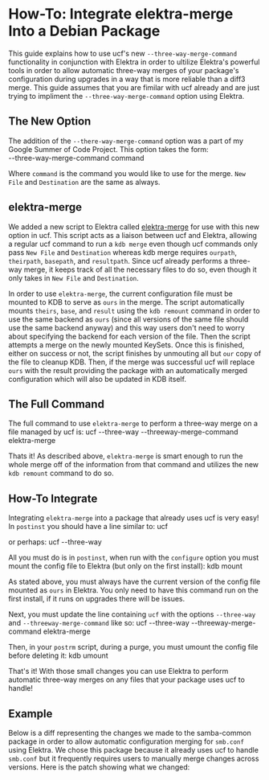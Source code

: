 # How-To: Integrate elektra-merge Into a Debian Package #

This guide explains how to use ucf's new `--three-way-merge-command` functionality in
conjunction with Elektra in order to ultilize Elektra's powerful tools in order to allow
automatic three-way merges of your package's configuration during upgrades in a way
that is more reliable than a diff3 merge.  This guide assumes that you are fimilar with
ucf already and are just trying to impliment the `--three-way-merge-command` option
using Elektra.

## The New Option ##

The addition of the `--there-way-merge-command` option was a part of my Google
Summer of Code Project. This option takes the form:  
	--three-way-merge-command command  <New File> <Destination>
	
Where `command` is the command you would like to use for the merge. `New File` and
`Destination` are the same as always. 

## elektra-merge ##

We added a new script to Elektra called [elektra-merge](script/elektra-merge) for use with
this new option in ucf. This script acts as a liaison between ucf and Elektra, allowing a regular
ucf command to run a `kdb merge` even though ucf commands only pass `New File` and 
`Destination` whereas kdb merge requires `ourpath`, `theirpath`, `basepath`, and `resultpath`.
Since ucf already performs a three-way merge, it keeps track of all the necessary files to do
so, even though it only takes in `New File` and `Destination`. 

In order to use `elektra-merge`, the current configuration file must be mounted to KDB to
serve as `ours` in the merge. The script automatically mounts `theirs`, `base`, and `result` 
using the `kdb remount` command in order to use the same backend as `ours` (since all versions
of the same file should use the same backend anyway) and this way users don't need to worry
about specifying the backend for each version of the file. Then the script attempts a merge 
on the newly mounted KeySets. Once this is finished, either on success or not, the script finishes
by unmouting all but `our` copy of the file to cleanup KDB. Then, if the merge was successful ucf
will replace `ours` with the result providing the package with an automatically merged 
configuration which will also be updated in KDB itself. 

## The Full Command ##

The full command to use `elektra-merge` to perform a three-way merge on a file managed
by ucf is:
	ucf --three-way --threeway-merge-command elektra-merge <New File> <Destination>
	
Thats it! As described above, `elektra-merge` is smart enough to run the whole merge off
of the information from that command and utilizes the new `kdb remount` command to
do so. 

## How-To Integrate ##

Integrating `elektra-merge` into a package that already uses ucf is very easy! In `postinst` you
should have a line similar to:
	ucf <New File> <Destination>
	
or perhaps:
	ucf --three-way <New File> <Destination>
	
All you must do is in `postinst`, when run with the `configure` option you must mount the
config file to Elektra (but only on the first install):
	kdb mount <New File> <Mouting Destination> <Backend>
	
As stated above, you must always have the current version of the config file mounted as `ours` in Elektra. You only
need to have this command run on the first install, if it runs on upgrades there will be issues.

Next, you must update the line containing `ucf` with the options `--three-way` and `--threeway-merge-command` like so:
	ucf --three-way --threeway-merge-command elektra-merge <New File> <Destination>
	
Then, in your `postrm` script, during a purge, you must umount the config file before deleting it: 
	kdb umount <name> 

That's it! With those small changes you can use Elektra to perform automatic three-way merges on any files
that your package uses ucf to handle!

## Example ##

Below is a diff representing the changes we made to the samba-common package in order to allow
automatic configuration merging for `smb.conf` using Elektra. We chose this package because it already
uses ucf to handle `smb.conf` but it frequently requires users to manually merge changes across versions.
Here is the patch showing what we changed:
